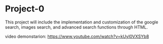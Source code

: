 # Project-0
 This project will include the implementation and customization of the google search, images search, and advanced search functions through HTML.
 
 video demonstarion: https://www.youtube.com/watch?v=kUyI0VXSYb8
